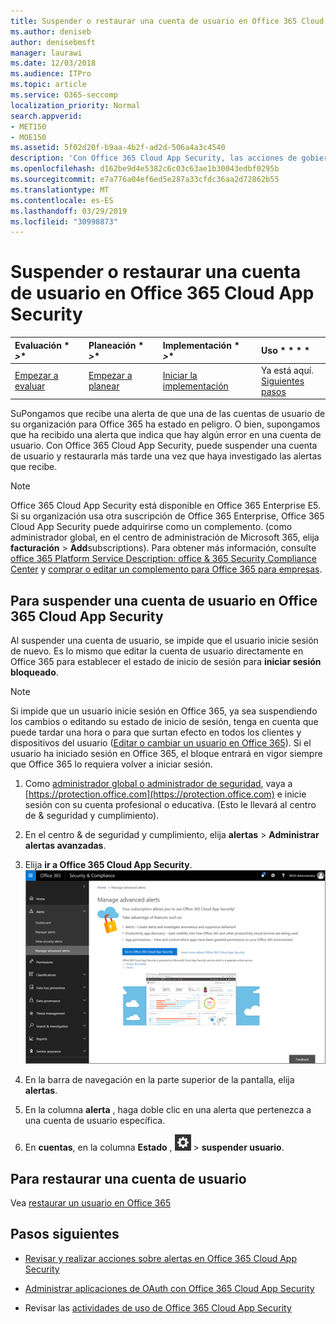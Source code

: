 ```yaml
---
title: Suspender o restaurar una cuenta de usuario en Office 365 Cloud App Security
ms.author: deniseb
author: denisebmsft
manager: laurawi
ms.date: 12/03/2018
ms.audience: ITPro
ms.topic: article
ms.service: O365-seccomp
localization_priority: Normal
search.appverid:
- MET150
- MOE150
ms.assetid: 5f02d20f-b9aa-4b2f-ad2d-506a4a3c4540
description: 'Con Office 365 Cloud App Security, las acciones de gobierno que puede realizar son suspender o anular la suspensión de una cuenta de usuario. '
ms.openlocfilehash: d162be9d4e5382c6c03c63ae1b30043edbf0295b
ms.sourcegitcommit: e7a776a04ef6ed5e287a33cfdc36aa2d72862b55
ms.translationtype: MT
ms.contentlocale: es-ES
ms.lasthandoff: 03/29/2019
ms.locfileid: "30998873"
---
```

# <a name="suspend-or-restore-a-user-account-in-office-365-cloud-app-security"></a>Suspender o restaurar una cuenta de usuario en Office 365 Cloud App Security

|Evaluación * *\>**|Planeación * *\>**|Implementación * *\>**|Uso * * * *|
|:-----|:-----|:-----|:-----|
|[Empezar a evaluar](office-365-cas-overview.md) <br/> |[Empezar a planear](get-ready-for-office-365-cas.md) <br/> |[Iniciar la implementación](turn-on-office-365-cas.md) <br/> |Ya está aquí.  <br/> [Siguientes pasos](#next-steps)<br/> |
   
SuPongamos que recibe una alerta de que una de las cuentas de usuario de su organización para Office 365 ha estado en peligro. O bien, supongamos que ha recibido una alerta que indica que hay algún error en una cuenta de usuario. Con Office 365 Cloud App Security, puede suspender una cuenta de usuario y restaurarla más tarde una vez que haya investigado las alertas que recibe.
  
> [!NOTE]
> Office 365 Cloud App Security está disponible en Office 365 Enterprise E5. Si su organización usa otra suscripción de Office 365 Enterprise, Office 365 Cloud App Security puede adquirirse como un complemento. (como administrador global, en el centro de administración de Microsoft 365, elija **facturación** \> **Add**subscriptions). Para obtener más información, consulte [office 365 Platform Service Description: office &amp; 365 Security Compliance Center](https://technet.microsoft.com/en-us/library/dn933793.aspx) y [comprar o editar un complemento para Office 365 para empresas](https://support.office.com/article/4e7b57d6-b93b-457d-aecd-0ea58bff07a6). 
  
## <a name="to-suspend-a-user-account-in-office-365-cloud-app-security"></a>Para suspender una cuenta de usuario en Office 365 Cloud App Security

Al suspender una cuenta de usuario, se impide que el usuario inicie sesión de nuevo. Es lo mismo que editar la cuenta de usuario directamente en Office 365 para establecer el estado de inicio de sesión para **iniciar sesión bloqueado**.
  
> [!NOTE]
> Si impide que un usuario inicie sesión en Office 365, ya sea suspendiendo los cambios o editando su estado de inicio de sesión, tenga en cuenta que puede tardar una hora o para que surtan efecto en todos los clientes y dispositivos del usuario ([Editar o cambiar un usuario en Office 365](https://support.office.com/article/42BB3F17-8F9D-4182-B434-5F1C8024E614#SingleUserPreview)). Si el usuario ha iniciado sesión en Office 365, el bloque entrará en vigor siempre que Office 365 lo requiera volver a iniciar sesión. 
  
1. Como [administrador global o administrador de seguridad](permissions-in-the-security-and-compliance-center.md), vaya a [https://protection.office.com](https://protection.office.com) e inicie sesión con su cuenta profesional o educativa. (Esto le llevará al centro de &amp; seguridad y cumplimiento). 
    
2. En el centro &amp; de seguridad y cumplimiento, elija **alertas** \> **Administrar alertas avanzadas**.
    
3. Elija **ir a Office 365 Cloud App Security**.<br>![En el centro &amp; de seguridad y cumplimiento, elija Administrar alertas avanzadas para ir a Office 365 Cloud App Security.](media/958632d4-03e3-4ade-8e22-d5509db6fca7.png)<br>
  
4. En la barra de navegación en la parte superior de la pantalla, elija **alertas**.
    
5. En la columna **alerta** , haga doble clic en una alerta que pertenezca a una cuenta de usuario específica. 
    
6. En **cuentas**, en la columna **Estado** , ![elija configuración configuración icono](media/e01b75cc-b28f-4b83-8f86-b1b13dc27ab2.png) \> **suspender usuario**.
    
## <a name="to-restore-a-user-account"></a>Para restaurar una cuenta de usuario

Vea [restaurar un usuario en Office 365](https://support.office.com/article/2c261e42-5dd1-48b0-845f-2a016d29cfc1)
  
## <a name="next-steps"></a>Pasos siguientes

- [Revisar y realizar acciones sobre alertas en Office 365 Cloud App Security](review-office-365-cas-alerts.md)
    
- [Administrar aplicaciones de OAuth con Office 365 Cloud App Security](manage-app-permissions-in-ocas.md)
    
- Revisar las [actividades de uso de Office 365 Cloud App Security](utilization-activities-for-ocas.md)
    

